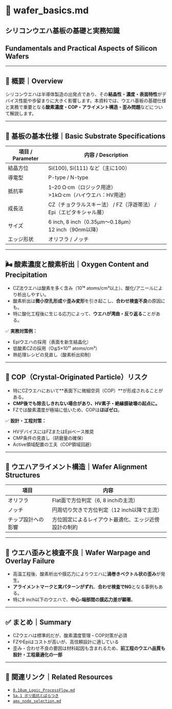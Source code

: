 # 🧾 wafer_basics.md  
## シリコンウエハ基板の基礎と実務知識  
## Fundamentals and Practical Aspects of Silicon Wafers

---

## 📘 概要｜Overview

シリコンウエハは半導体製造の出発点であり、その**結晶性・濃度・表面特性**がデバイス性能や歩留まりに大きく影響します。本資料では、ウエハ基板の基礎仕様と実務で重要となる**酸素濃度・COP・アライメント構造・歪み問題**などについて解説します。

---

## 🧱 基板の基本仕様｜Basic Substrate Specifications

| 項目 / Parameter | 内容 / Description |
|------------------|---------------------|
| 結晶方位 | Si(100), Si(111) など（主に100） |
| 導電型 | P-type / N-type |
| 抵抗率 | 1–20 Ω·cm（ロジック用途）<br>>1kΩ·cm（ハイウエハ：HV用途） |
| 成長法 | CZ（チョクラルスキー法） / FZ（浮遊帯法） / Epi（エピタキシャル層） |
| サイズ | 6 inch, 8 inch（0.35μm〜0.18μm）<br>12 inch（90nm以降） |
| エッジ形状 | オリフラ / ノッチ |

---

## 🌬️ 酸素濃度と酸素析出｜Oxygen Content and Precipitation

- CZ法ウエハは酸素を多く含み（10¹⁸ atoms/cm³以上）、酸化/アニールにより析出しやすい。
- 酸素析出は**微小空孔形成**や**歪み変形**を引き起こし、**合わせ検査不良**の原因にも。
- 特に酸化工程後に生じる応力によって、**ウエハが湾曲・反り返る**ことがある。

✅ **実務対策例：**
- Epiウエハの採用（表面を新生結晶化）
- 低酸素CZの採用（O≦5×10¹⁷ atoms/cm³）
- 熱処理レシピの見直し（酸素析出抑制）

---

## 🧨 COP（Crystal-Originated Particle）リスク

- 特にCZウエハにおいて**表面下に微細空洞（COP）**が形成されることがある。
- **CMP後でも除去しきれない場合があり、HV素子・絶縁膜破壊の起点に。**
- FZでは酸素濃度が極端に低いため、COPは**ほぼゼロ**。

✅ **設計・工程対策：**
- HVデバイスにはFZまたはEpiベース推奨
- CMP条件の見直し（研磨量の確保）
- Active領域配置の工夫（COP領域回避）

---

## 🧭 ウエハアライメント構造｜Wafer Alignment Structures

| 項目 | 内容 |
|------|------|
| オリフラ | Flat面で方位判定（6, 8 inchの主流） |
| ノッチ | 円周切り欠きで方位判定（12 inch以降で主流） |
| チップ設計への影響 | 方位固定によるレイアウト最適化、エッジ近傍設計の制約 |

---

## 📏 ウエハ歪みと検査不良｜Wafer Warpage and Overlay Failure

- 高温工程後、酸素析出や膜応力によりウエハに**渦巻きベクトル状の歪み**が発生。
- **アライメントマークと実パターンがずれ**、**合わせ検査でNG**となる事例もある。
- 特に8 inch以下のウエハで、**中心-端部間の膜応力差が顕著**。

---

## ✅ まとめ｜Summary

- CZウエハは標準的だが、酸素濃度管理・COP対策が必須
- FZやEpiはコストが高いが、高信頼設計に適している
- 歪み・合わせ不良の要因は材料起因も含まれるため、**前工程のウエハ品質も設計・工程最適化の一部**

---

## 🔗 関連リンク｜Related Resources

- [`0.18um_Logic_ProcessFlow.md`](../docs/0.18um_Logic_ProcessFlow.md)
- [`5a.1 ポリ抵抗とばらつき`](../d_chapter5_analog_mixed_signal/5a1_poly_resistor.md)
- [`ams_node_selection.md`](../d_chapter5_analog_mixed_signal/ams_node_selection.md)
